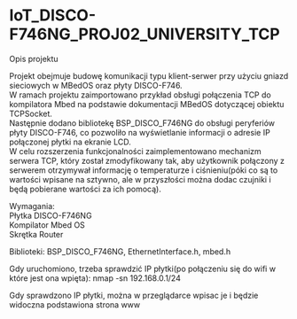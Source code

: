 # IoT_DISCO-F746NG_PROJ02_UNIVERSITY_TCP

Opis projektu  

Projekt obejmuje budowę komunikacji typu klient-serwer przy użyciu gniazd sieciowych w MBedOS oraz płyty DISCO-F746.  
W ramach projektu zaimportowano przykład obsługi połączenia TCP do kompilatora Mbed na podstawie dokumentacji MBedOS dotyczącej obiektu TCPSocket.   
Następnie dodano bibliotekę BSP_DISCO_F746NG do obsługi peryferiów płyty DISCO-F746, co pozwoliło na wyświetlanie informacji o adresie IP połączonej płytki na ekranie LCD.   
W celu rozszerzenia funkcjonalności zaimplementowano mechanizm serwera TCP, który został zmodyfikowany tak, aby użytkownik połączony z serwerem otrzymywał informację o temperaturze i ciśnieniu(póki co są to wartości wpisane na sztywno, ale w przyszłości można dodac czujniki i będą pobierane wartości za ich pomocą).

Wymagania:  
Płytka DISCO-F746NG  
Kompilator Mbed OS  
Skrętka
Router
  
Biblioteki: BSP_DISCO_F746NG, EthernetInterface.h, mbed.h

Gdy uruchomiono, trzeba sprawdzić IP płytki(po połączeniu się do wifi w które jest ona wpięta): nmap -sn 192.168.0.1/24

Gdy sprawdzono IP płytki, można w przeglądarce wpisac je i będzie widoczna podstawiona strona www
